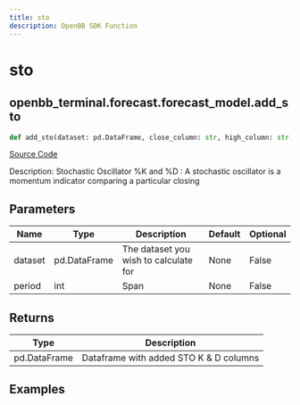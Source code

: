 ```yaml
---
title: sto
description: OpenBB SDK Function
---
```


# sto

## openbb_terminal.forecast.forecast_model.add_sto

```python title='openbb_terminal/forecast/forecast_model.py'
def add_sto(dataset: pd.DataFrame, close_column: str, high_column: str, low_column: str, period: int) -> DataFrame
```
[Source Code](https://github.com/OpenBB-finance/OpenBBTerminal/tree/main/openbb_terminal/forecast/forecast_model.py#L175)

Description: Stochastic Oscillator %K and %D : A stochastic oscillator is a momentum indicator comparing a particular closing

## Parameters

| Name | Type | Description | Default | Optional |
| ---- | ---- | ----------- | ------- | -------- |
| dataset | pd.DataFrame | The dataset you wish to calculate for | None | False |
| period | int | Span | None | False |

## Returns

| Type | Description |
| ---- | ----------- |
| pd.DataFrame | Dataframe with added STO K & D columns |

## Examples

